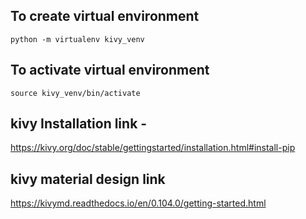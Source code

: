 ## To create virtual environment

```python -m virtualenv kivy_venv```

## To activate virtual environment

```source kivy_venv/bin/activate```

## kivy Installation link - 
https://kivy.org/doc/stable/gettingstarted/installation.html#install-pip


## kivy material design link
https://kivymd.readthedocs.io/en/0.104.0/getting-started.html
